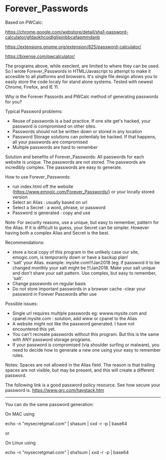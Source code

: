 # Forever_Passwords

Based on PWCalc: 

https://chrome.google.com/webstore/detail/sha1-password-calculator/gfdaokhcoidlgljipinbbcafapmmdanb

https://extensions.gnome.org/extension/825/password-calculator/

https://bixense.com/pwcalculator/

The programs above, while execlent, are limited to where they can be used. So I wrote Forever_Passwords in HTML/Javascript to attempt to make it accesible to all platforms and browsers. It's single file design allows you to easily store the code localy for stand alone systems. Tested with newest Chrome, Firefox, and IE 11.

Why is the Forever Passords and PWCalc method of generating passwords for you?

Typical Password problems:
- Reuse of passwords is a bad practice. If one site get's hacked, your password is compromised on other sites.
- Passwords should not be written down or stored in any location
- Password Storage solutions can potentialy be hacked. If that happens, all your passwords are compromised 
- Multiple passwords are hard to remember

Solution and benefits of Forever_Passwords:
All passwords for each website is unique. The passwords are not stored. The passwords are incredibly complex. The passwords are easy to generate.

How to use Forever_Passwords:
- run index.html off the website (https://www.emogic.com/Forever_Passwords/) or your locally stored version
- Select an Alias : usually based on url
- Select a Secret : a word, phrase, or password
- Password is generated : copy and use 

Note: For security reasons, use a unique, but easy to remember, pattern for the Alias. If it is difficult to guess, your Secret can be simpler. However having both a complex Alias and Secret is the best.

Recommendations:
- store a local copy of this program in the unlikely case our site, emogic.com, is temporarily down or have a backup plan!
- 'salt' your Alias. example: mysite.com!!!Jan2018 (eg: if password it to be changed monthly your salt might be !!!Jan2018. Make your salt unique and don't share your salt pattern. Use complex, but easy to remember, 'salt'.
- Change passwords on regular basis
- Do not store important passwords in a browser cache
-clear your password in Forever Passwords after use 

Possible issues:
- Single url requires multiple passwords eg: wwww.mysite.com and cpanel.mysite.com : solution, add www or cpanel to the Alias
- A website might not like the password generated. I have not encountered this yet.
- You can't recreate passwords without this program. But this is the same with ANY password storage programs.
- If your password is compromised (via shoulder surfing or malware), you need to decide how to generate a new one using your easy to remember rules.

Notes: Spaces are not allowed in the Alias field. The reason is that trailing spaces are not visible, but may be present, and this will create a different password.

The following link is a good password policy resource. See how secure your password is.
https://www.grc.com/haystack.htm

---------------------

You can do the same password generation:

On MAC using

echo -n "mysecretgmail.com" | shasum | xxd -r -p | base64

or

On Linux using

echo -n "mysecretgmail.com" | sha1sum | xxd -r -p | base64
